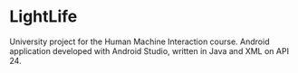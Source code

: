 # LightLife
University project for the Human Machine Interaction course.
Android application developed with Android Studio, written in Java and XML on API 24.
